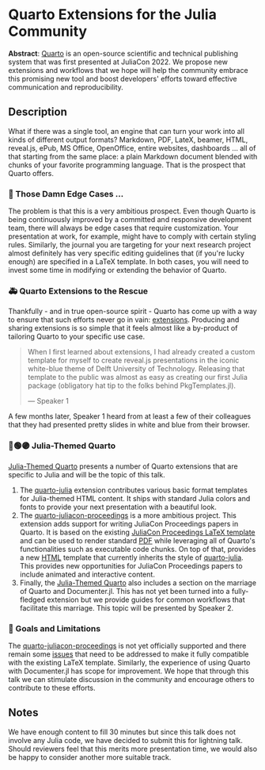 # Quarto Extensions for the Julia Community

**Abstract**: [Quarto](https://quarto.org/) is an open-source scientific and technical publishing system that was first presented at JuliaCon 2022. We propose new extensions and workflows that we hope will help the community embrace this promising new tool and boost developers' efforts toward effective communication and reproducibility. 

## Description

What if there was a single tool, an engine that can turn your work into all kinds of different output formats? Markdown, PDF, LateX, beamer, HTML, reveal.js, ePub, MS Office, OpenOffice, entire websites, dashboards … all of that starting from the same place: a plain Markdown document blended with chunks of your favorite programming language. That is the prospect that Quarto offers.

### 🤕 Those Damn Edge Cases ...

The problem is that this is a very ambitious prospect. Even though Quarto is being continuously improved by a committed and responsive development team, there will always be edge cases that require customization. Your presentation at work, for example, might have to comply with certain styling rules. Similarly, the journal you are targeting for your next research project almost definitely has very specific editing guidelines that (if you're lucky enough) are specified in a LaTeX template. In both cases, you will need to invest some time in modifying or extending the behavior of Quarto.

### 🚑 Quarto Extensions to the Rescue

Thankfully - and in true open-source spirit - Quarto has come up with a way to ensure that such efforts never go in vain: [extensions](https://quarto.org/docs/extensions/). Producing and sharing extensions is so simple that it feels almost like a by-product of tailoring Quarto to your specific use case. 

> When I first learned about extensions, I had already created a custom template for myself to create reveal.js presentations in the iconic white-blue theme of Delft University of Technology. Releasing that template to the public was almost as easy as creating our first Julia package (obligatory hat tip to the folks behind PkgTemplates.jl). 
>
> — Speaker 1
 
A few months later, Speaker 1 heard from at least a few of their colleagues that they had presented pretty slides in white and blue from their browser. 

### 🔴🟢🟣 Julia-Themed Quarto

[Julia-Themed Quarto](https://www.paltmeyer.com/quarto-julia-website/) presents a number of Quarto extensions that are specific to Julia and will be the topic of this talk. 

1. The [quarto-julia](https://github.com/pat-alt/quarto-julia) extension contributes various basic format templates for Julia-themed HTML content. It ships with standard Julia colors and fonts to provide your next presentation with a beautiful look. 
2. The [quarto-juliacon-proceedings](https://github.com/pat-alt/quarto-juliacon-proceedings) is a more ambitious project. This extension adds support for writing JuliaCon Proceedings papers in Quarto. It is based on the existing [JuliaCon Proceedings LaTeX template](https://github.com/JuliaCon/JuliaConSubmission.jl) and can be used to render standard [PDF](https://www.paltmeyer.com/quarto-juliacon-proceedings/template.pdf) while leveraging all of Quarto's functionalities such as executable code chunks. On top of that, provides a new [HTML](https://www.paltmeyer.com/quarto-juliacon-proceedings/template.html) template that currently inherits the style of [quarto-julia](https://github.com/pat-alt/quarto-julia). This provides new opportunities for JuliaCon Proceedings papers to include animated and interactive content.
3. Finally, the [Julia-Themed Quarto](https://www.paltmeyer.com/quarto-julia-website/) also includes a section on the marriage of Quarto and Documenter.jl. This has not yet been turned into a fully-fledged extension but we provide guides for common workflows that facilitate this marriage. This topic will be presented by Speaker 2. 

### 🎯 Goals and Limitations

The [quarto-juliacon-proceedings](https://github.com/pat-alt/quarto-juliacon-proceedings) is not yet officially supported and there remain some [issues](https://github.com/pat-alt/quarto-juliacon-proceedings/issues) that need to be addressed to make it fully compatible with the existing LaTeX template. Similarly, the experience of using Quarto with Documenter.jl has scope for improvement. We hope that through this talk we can stimulate discussion in the community and encourage others to contribute to these efforts. 

## Notes

We have enough content to fill 30 minutes but since this talk does not involve any Julia code, we have decided to submit this for lightning talk. Should reviewers feel that this merits more presentation time, we would also be happy to consider another more suitable track.